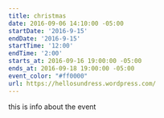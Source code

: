 ```yaml
---
title: christmas
date: 2016-09-06 14:10:00 -05:00
startDate: '2016-9-15'
endDate: '2016-9-15'
startTime: '12:00'
endTime: '2:00'
starts_at: 2016-09-16 19:00:00 -05:00
ends_at: 2016-09-18 19:00:00 -05:00
event_color: "#ff0000"
url: https://hellosundress.wordpress.com/
---
```


this is info about the event
